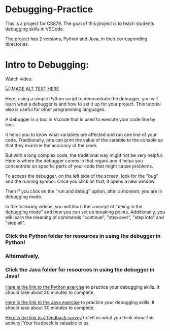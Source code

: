 # Debugging-Practice

This is a project for CS879. The goal of this project is to teach students debugging skills in VSCode.

The project has 2 versions, Python and Java, in their corresponding directories.

# Intro to Debugging:
Watch video:

[![IMAGE ALT TEXT HERE](https://img.youtube.com/vi/4Zfbp7QbRfA/0.jpg)](https://youtu.be/4Zfbp7QbRfA)

Here, using a simple Python script to demonstrate the debugger, you will learn what a debugger is and how to set it up for your project. This tutorial also is useful for other programming languages.

A debugger is a tool in Vscode that is used to execute your code line by line.

It helps you to know what variables are affected and run one line of your code. Traditionally, one can print the value of the variable to the console so that they examine the accuracy of the code.

But with a long complex code, the traditional way might not be very helpful. Here is where the debugger comes in that regard and it helps you concentrate on specific parts of your code that might cause problems.

To access the debugger, on the left side of the screen, look for the "bug" and the running symbol. Once you click on that, it opens a new window.

Then if you click on the "run and debug" option, after a moment, you are in debugging mode.

In the following videos, you will learn the concept of "being in the debugging mode" and how you can set up breaking points. Additionally, you will learn the meaning of commands "continue",  "step over",  "step into" and "step all".

### Click the Python folder for resources in using the debugger in Python!
### Alternatively,
### Click the Java folder for resources in using the debugger in Java!

[Here is the link to the Python exercise](https://docs.google.com/document/d/19LYyjmFTa6E4lpxX-TTJ6gPrdu4rs0CPuxoHGVHuay0/edit?usp=sharing) to practice your debugging skills. It should take about 30 minutes to complete. 

[Here is the link to the Java exercise](https://docs.google.com/document/d/1xIKBe47kW_b2wWwAojmTIssRX0Qlribj5UsgJqOedzo/edit) to practice your debugging skills. It should take about 30 minutes to complete. 

[Here is the link to a feedback survey](https://forms.gle/LGsq5BGE6tH5HfTBA) to tell us what you think about this activity! Your feedback is valuable to us.
